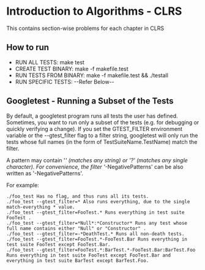 # Introduction to Algorithms - CLRS #

This contains section-wise problems for each chapter in CLRS

## How to run ##

- RUN ALL TESTS: make test
- CREATE TEST BINARY: make -f makefile.test
- RUN TESTS FROM BINARY: make -f makefile.test && ./testall
- RUN SPECIFIC TESTS: --Refer Below--

## Googletest - Running a Subset of the Tests ##

By default, a googletest program runs all tests the user has defined. Sometimes, you want to run only a subset of the tests (e.g. for debugging or quickly verifying a change). If you set the GTEST_FILTER environment variable or the --gtest_filter flag to a filter string, googletest will only run the tests whose full names (in the form of TestSuiteName.TestName) match the filter.

A pattern may contain '*' (matches any string) or '?' (matches any single character). For convenience, the filter '*-NegativePatterns' can be also written as '-NegativePatterns'.

For example:

    ./foo_test Has no flag, and thus runs all its tests.
    ./foo_test --gtest_filter=* Also runs everything, due to the single match-everything * value.
    ./foo_test --gtest_filter=FooTest.* Runs everything in test suite FooTest .
    ./foo_test --gtest_filter=*Null*:*Constructor* Runs any test whose full name contains either "Null" or "Constructor" .
    ./foo_test --gtest_filter=-*DeathTest.* Runs all non-death tests.
    ./foo_test --gtest_filter=FooTest.*-FooTest.Bar Runs everything in test suite FooTest except FooTest.Bar.
    ./foo_test --gtest_filter=FooTest.*:BarTest.*-FooTest.Bar:BarTest.Foo Runs everything in test suite FooTest except FooTest.Bar and everything in test suite BarTest except BarTest.Foo.


